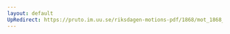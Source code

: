 ```yaml
---
layout: default
UpRedirect: https://pruto.im.uu.se/riksdagen-motions-pdf/1868/mot_1868__ak__296/mot_1868__ak__296-001.pdf
---
```

